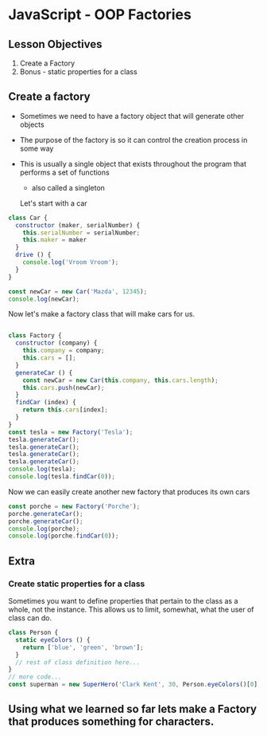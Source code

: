 # JavaScript - OOP Factories

## Lesson Objectives

1. Create a Factory
1. Bonus - static properties for a class

## Create a factory

- Sometimes we need to have a factory object that will generate other objects
- The purpose of the factory is so it can control the creation process in some way
- This is usually a single object that exists throughout the program that performs a set of functions
	- also called a singleton

  Let's start with a car

```javascript
class Car {
  constructor (maker, serialNumber) {
    this.serialNumber = serialNumber;
    this.maker = maker
  }
  drive () {
    console.log('Vroom Vroom');
  }
}

const newCar = new Car('Mazda', 12345);
console.log(newCar);
```

Now let's make a factory class that will make cars for us.

```javascript

class Factory {
  constructor (company) {
    this.company = company;
    this.cars = [];
  }
  generateCar () {
    const newCar = new Car(this.company, this.cars.length);
    this.cars.push(newCar);
  }
  findCar (index) {
    return this.cars[index];
  }
}
const tesla = new Factory('Tesla');
tesla.generateCar();
tesla.generateCar();
tesla.generateCar();
tesla.generateCar();
console.log(tesla);
console.log(tesla.findCar(0));
```

Now we can easily create another new factory that produces its own cars

```js
const porche = new Factory('Porche');
porche.generateCar();
porche.generateCar();
console.log(porche);
console.log(porche.findCar(0));
```


## Extra
### Create static properties for a class

Sometimes you want to define properties that pertain to the class as a whole, not the instance.  This allows us to limit, somewhat, what the user of class can do.

```javascript
class Person {
  static eyeColors () {
    return ['blue', 'green', 'brown'];
  }
  // rest of class definition here...
}
// more code...
const superman = new SuperHero('Clark Kent', 30, Person.eyeColors()[0], 'black');
```

## Using what we learned so far lets make a Factory that produces something for characters.
